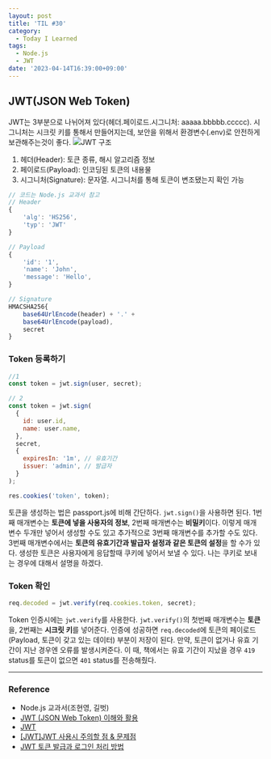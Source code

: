 ```yaml
---
layout: post
title: 'TIL #30'
category:
  - Today I Learned
tags:
  - Node.js
  - JWT
date: '2023-04-14T16:39:00+09:00'
---
```


## JWT(JSON Web Token)

JWT는 3부분으로 나뉘어져 있다(헤더.페이로드.시그니처: aaaaa.bbbbb.ccccc). 시그니처는 시크릿 키를 통해서 만들어지는데, 보안을 위해서 환경변수(.env)로 안전하게 보관해주는것이 좋다.
![JWT 구조](https://img1.daumcdn.net/thumb/R1280x0/?scode=mtistory2&fname=https%3A%2F%2Fblog.kakaocdn.net%2Fdn%2Fc5dJXJ%2FbtrvS7brBLn%2FCMZgmkDlGM777PuksKVcDk%2Fimg.jpg)

1. 헤더(Header): 토큰 종류, 해시 알고리즘 정보
2. 페이로드(Payload): 인코딩된 토큰의 내용물
3. 시그니처(Signature): 문자열. 시그니처를 통해 토큰이 변조됐는지 확인 가능

```js
// 코드는 Node.js 교과서 참고
// Header
{
    'alg': 'HS256',
    'typ': 'JWT'
}

// Payload
{
    'id': '1',
    'name': 'John',
    'message': 'Hello',
}

// Signature
HMACSHA256{
    base64UrlEncode(header) + '.' +
    base64UrlEncode(payload),
    secret
}
```

### Token 등록하기

```js
//1
const token = jwt.sign(user, secret);

// 2
const token = jwt.sign(
  {
    id: user.id,
    name: user.name,
  },
  secret,
  {
    expiresIn: '1m', // 유효기간
    issuer: 'admin', // 발급자
  }
);

res.cookies('token', token);
```

토큰을 생성하는 법은 passport.js에 비해 간단하다. `jwt.sign()`을 사용하면 된다. 1번째 매개변수는 **토큰에 넣을 사용자의 정보**, 2번째 매개변수는 **비밀키**이다. 이렇게 매개변수 두개만 넣어서 생성할 수도 있고 추가적으로 3번째 매개변수를 추가할 수도 있다. 3번째 매개변수에서는 **토큰의 유효기간과 발급자 설정과 같은 토큰의 설정**을 할 수가 있다. 생성한 토큰은 사용자에게 응답할때 쿠키에 넣어서 보낼 수 있다. 나는 쿠키로 보내는 경우에 대해서 설명을 하겠다.

### Token 확인

```js
req.decoded = jwt.verify(req.cookies.token, secret);
```

Token 인증시에는 `jwt.verify`를 사용한다. `jwt.verify()`의 첫번째 매개변수는 **토큰**을, 2번째는 **시크릿 키**를 넣어준다. 인증에 성공하면 `req.decoded`에 토큰의 페이로드(Payload, 토큰이 갖고 있는 데이터) 부분이 저장이 된다. 만약, 토큰이 없거나 유효 기간이 지난 경우엔 오류를 발생시켜준다. 이 때, 책에서는 유효 기간이 지났을 경우 `419` status를 토큰이 없으면 `401` status를 전송해줬다.

---

### Reference

- Node.js 교과서(조현영, 길벗)
- [JWT (JSON Web Token) 이해와 활용](http://www.opennaru.com/opennaru-blog/jwt-json-web-token/)
- [JWT](https://jwt.io)
- [[JWT]JWT 사용시 주의할 점 & 문제점](https://leffept.tistory.com/450)
- [JWT 토큰 발급과 로그인 처리 방법](https://aboutpet.co.kr/shop/home/)
